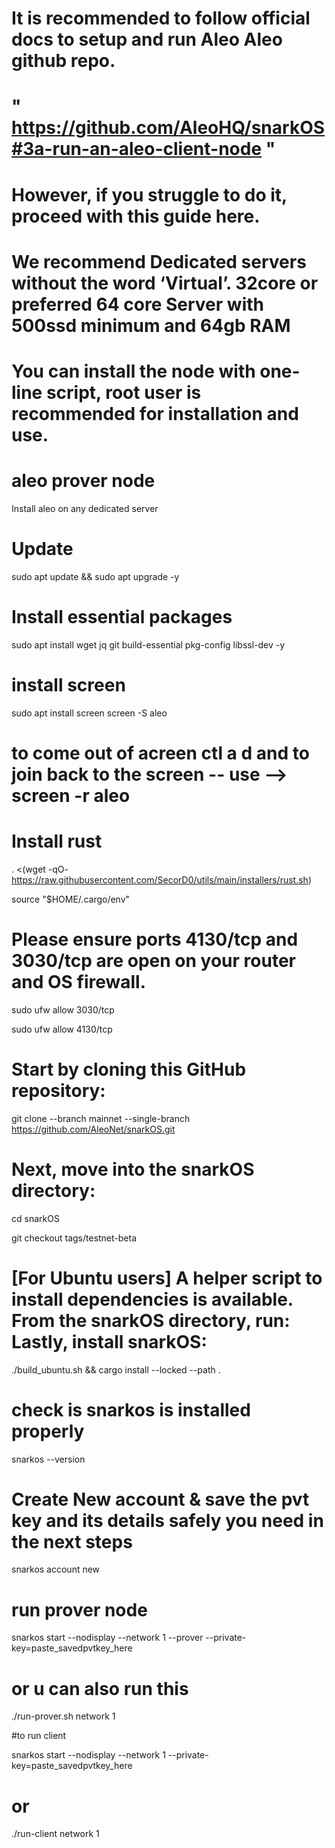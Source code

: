 # It is recommended to follow official docs to setup and run Aleo Aleo github repo.
# " https://github.com/AleoHQ/snarkOS#3a-run-an-aleo-client-node "

# However, if you struggle to do it, proceed with this guide here.

# We recommend Dedicated servers without the word ‘Virtual’. 32core or preferred 64 core Server with 500ssd minimum and 64gb RAM 

# You can install the node with one-line script, root user is recommended for installation and use.

# aleo prover node 
Install aleo on any dedicated server

# Update
sudo apt update && sudo apt upgrade -y

# Install essential packages

sudo apt install wget jq git build-essential pkg-config libssl-dev -y

# install screen

sudo apt install screen
screen -S aleo

# to come out of acreen ctl a d and to join back to the screen -- use --> screen -r aleo

# Install rust
. <(wget -qO- https://raw.githubusercontent.com/SecorD0/utils/main/installers/rust.sh)

source "$HOME/.cargo/env"

# Please ensure ports 4130/tcp and 3030/tcp are open on your router and OS firewall.

sudo ufw allow 3030/tcp

sudo ufw allow 4130/tcp

# Start by cloning this GitHub repository:

git clone --branch mainnet --single-branch https://github.com/AleoNet/snarkOS.git

# Next, move into the snarkOS directory:

cd snarkOS

git checkout tags/testnet-beta

# [For Ubuntu users] A helper script to install dependencies is available. From the snarkOS directory, run:  Lastly, install snarkOS:


./build_ubuntu.sh && cargo install --locked --path .

# check is snarkos is installed properly

snarkos --version

# Create New account & save the pvt key and its details safely you need in the next steps

snarkos account new

# run prover node

snarkos start --nodisplay --network 1 --prover --private-key=paste_savedpvtkey_here

# or u can also run this 

./run-prover.sh network 1

#to run client

snarkos start --nodisplay --network 1 --private-key=paste_savedpvtkey_here

# or

./run-client network 1
